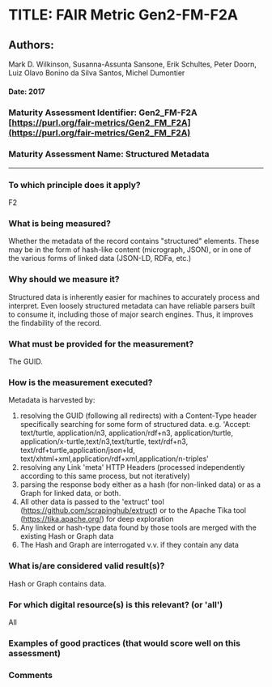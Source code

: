 # TITLE:  FAIR Metric Gen2-FM-F2A

## Authors: 
Mark D. Wilkinson, Susanna-Assunta Sansone, Erik Schultes, Peter Doorn,
Luiz Olavo Bonino da Silva Santos, Michel Dumontier

#### Date: 2017


### Maturity Assessment Identifier: Gen2_FM-F2A [https://purl.org/fair-metrics/Gen2_FM_F2A](https://purl.org/fair-metrics/Gen2_FM_F2A)

### Maturity Assessment Name:   Structured Metadata

----

### To which principle does it apply?  
F2

### What is being measured?
Whether the metadata of the record contains "structured" elements.
These may be in the form of hash-like content (micrograph, JSON),
or in one of the various forms of linked data (JSON-LD, RDFa, etc.)

### Why should we measure it?
Structured data is inherently easier for machines to accurately process and
interpret.  Even loosely structured metadata can have reliable parsers built
to consume it, including those of major search engines.  Thus, it improves
the findability of the record.

### What must be provided for the measurement?
The GUID.


### How is the measurement executed?
Metadata is harvested by:
1) resolving the GUID (following all redirects) with a Content-Type header specifically searching for some form of structured data.  e.g.
   'Accept: text/turtle, application/n3, application/rdf+n3, application/turtle, application/x-turtle,text/n3,text/turtle, text/rdf+n3, text/rdf+turtle,application/json+ld, text/xhtml+xml,application/rdf+xml,application/n-triples'
2) resolving any Link 'meta' HTTP Headers (processed independently according to this same process, but not iteratively)
3) parsing the response body either as a hash (for non-linked data) or as a Graph for linked data, or both.
4) All other data is passed to the 'extruct' tool (https://github.com/scrapinghub/extruct) or to the Apache Tika tool (https://tika.apache.org/) for deep exploration
5) Any linked or hash-type data found by those tools are merged with the existing Hash or Graph data
6) The Hash and Graph are interrogated v.v. if they contain any data

### What is/are considered valid result(s)?
Hash or Graph contains data.

### For which digital resource(s) is this relevant? (or 'all')
All

### Examples of good practices (that would score well on this assessment)


### Comments
